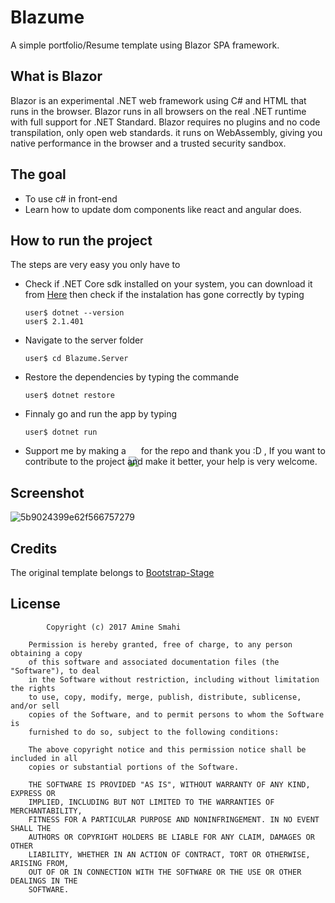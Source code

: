 # Blazume
A simple portfolio/Resume template using Blazor SPA framework.

## What is Blazor
Blazor is an experimental .NET web framework using C# and HTML that runs in the browser.
Blazor runs in all browsers on the real .NET runtime with full support for .NET Standard. Blazor requires no plugins and no code transpilation, only open web standards. it runs on WebAssembly, giving you native performance in the browser and a trusted security sandbox.

## The goal
* To use c# in front-end
* Learn how to update dom components like react and angular does.

## How to run the project
The steps are very easy you only have to
* Check if .NET Core sdk installed on your system, you can download it from [Here](https://www.microsoft.com/net/download) then check if the instalation has gone correctly by typing
      
      user$ dotnet --version
      user$ 2.1.401 
* Navigate to the server folder

      user$ cd Blazume.Server
* Restore the dependencies by typing the commande
  
      user$ dotnet restore
* Finnaly go and run the app by typing

      user$ dotnet run
* Support me by making a <img style="margin-bottom: -20px;" src="https://user-images.githubusercontent.com/24621701/44811262-193e6e00-abcc-11e8-8e61-e52d8c78d5c9.png" /> for the repo and thank you :D , If you want to contribute to the project and make it better, your help is very welcome. 

## Screenshot
![5b9024399e62f566757279](https://user-images.githubusercontent.com/24621701/45114684-8c546100-b145-11e8-91a2-545bd2f0c289.gif)

## Credits
The original template belongs to [Bootstrap-Stage](https://github.com/Bootstrap-Stage/flatfolio)

## License

            Copyright (c) 2017 Amine Smahi

        Permission is hereby granted, free of charge, to any person obtaining a copy
        of this software and associated documentation files (the "Software"), to deal
        in the Software without restriction, including without limitation the rights
        to use, copy, modify, merge, publish, distribute, sublicense, and/or sell
        copies of the Software, and to permit persons to whom the Software is
        furnished to do so, subject to the following conditions:

        The above copyright notice and this permission notice shall be included in all
        copies or substantial portions of the Software.

        THE SOFTWARE IS PROVIDED "AS IS", WITHOUT WARRANTY OF ANY KIND, EXPRESS OR
        IMPLIED, INCLUDING BUT NOT LIMITED TO THE WARRANTIES OF MERCHANTABILITY,
        FITNESS FOR A PARTICULAR PURPOSE AND NONINFRINGEMENT. IN NO EVENT SHALL THE
        AUTHORS OR COPYRIGHT HOLDERS BE LIABLE FOR ANY CLAIM, DAMAGES OR OTHER
        LIABILITY, WHETHER IN AN ACTION OF CONTRACT, TORT OR OTHERWISE, ARISING FROM,
        OUT OF OR IN CONNECTION WITH THE SOFTWARE OR THE USE OR OTHER DEALINGS IN THE
        SOFTWARE.

